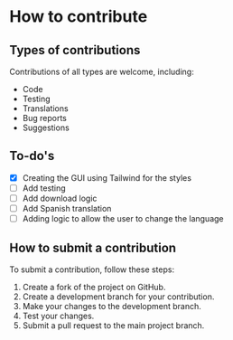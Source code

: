 # How to contribute

## Types of contributions

Contributions of all types are welcome, including:

- Code
- Testing
- Translations
- Bug reports
- Suggestions

## To-do's

- [x] Creating the GUI using Tailwind for the styles
- [ ] Add testing
- [ ] Add download logic
- [ ] Add Spanish translation
- [ ] Adding logic to allow the user to change the language

## How to submit a contribution

To submit a contribution, follow these steps:

1. Create a fork of the project on GitHub.
2. Create a development branch for your contribution.
3. Make your changes to the development branch.
4. Test your changes.
5. Submit a pull request to the main project branch.
